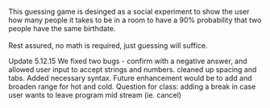 This guessing game is desinged as a social experiment to show the user how many people it takes to be in a room to have a 90% probability that two people have the same birthdate. <br> <br>
Rest assured, no math is required, just guessing will suffice. 

Update 5.12.15
We fixed two bugs - confirm with a negative answer, and allowed user input to accept strings and numbers. 
cleaned up spacing and tabs. Added necessary syntax. 
Future enhancement would be to add and broaden range for hot and cold. 
Question for class: adding a break in case user wants to leave program mid stream (ie. cancel)
